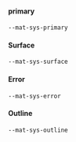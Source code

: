 #### primary

`--mat-sys-primary`

#### Surface

`--mat-sys-surface`

#### Error
`--mat-sys-error`

#### Outline
`--mat-sys-outline`